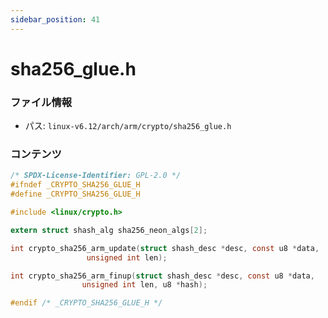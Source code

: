 ```yaml
---
sidebar_position: 41
---
```

# sha256_glue.h

### ファイル情報

- パス: `linux-v6.12/arch/arm/crypto/sha256_glue.h`

### コンテンツ

```h
/* SPDX-License-Identifier: GPL-2.0 */
#ifndef _CRYPTO_SHA256_GLUE_H
#define _CRYPTO_SHA256_GLUE_H

#include <linux/crypto.h>

extern struct shash_alg sha256_neon_algs[2];

int crypto_sha256_arm_update(struct shash_desc *desc, const u8 *data,
			     unsigned int len);

int crypto_sha256_arm_finup(struct shash_desc *desc, const u8 *data,
			    unsigned int len, u8 *hash);

#endif /* _CRYPTO_SHA256_GLUE_H */

```
